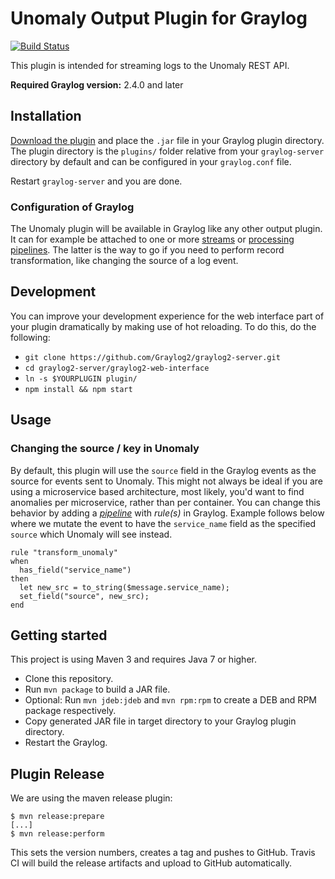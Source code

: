 # Unomaly Output Plugin for Graylog

[![Build Status](https://travis-ci.org/https://github.com/unomaly/graylog-plugin-unomaly.svg?branch=master)](https://travis-ci.org/https://github.com/unomaly/graylog-plugin-unomaly)

This plugin is intended for streaming logs to the Unomaly REST API.

**Required Graylog version:** 2.4.0 and later

## Installation

[Download the plugin](https://github.com/unomaly/graylog-plugin-unomaly/releases)
and place the `.jar` file in your Graylog plugin directory. The plugin directory
is the `plugins/` folder relative from your `graylog-server` directory by default
and can be configured in your `graylog.conf` file.

Restart `graylog-server` and you are done.

### Configuration of Graylog

The Unomaly plugin will be available in Graylog like any other output plugin. It can
for example be attached to one or more [streams](http://docs.graylog.org/en/2.4/pages/streams.html) or [processing pipelines](http://docs.graylog.org/en/2.4/pages/pipelines.html).
The latter is the way to go if you need to perform record transformation, like
changing the source of a log event.

## Development


You can improve your development experience for the web interface part of your plugin
dramatically by making use of hot reloading. To do this, do the following:

* `git clone https://github.com/Graylog2/graylog2-server.git`
* `cd graylog2-server/graylog2-web-interface`
* `ln -s $YOURPLUGIN plugin/`
* `npm install && npm start`

## Usage

### Changing the source / key in Unomaly

By default, this plugin will use the `source` field in the Graylog events as
the source for events sent to Unomaly. This might not always be ideal if you
are using a microservice based architecture, most likely, you'd want to find
anomalies per microservice, rather than per container. You can change this
behavior by adding a *[pipeline](http://docs.graylog.org/en/2.4/pages/pipelines.html)* with *rule(s)* in Graylog. Example follows
below where we mutate the event to have the `service_name` field as the
specified `source` which Unomaly will see instead.

```
rule "transform_unomaly"
when
  has_field("service_name")
then
  let new_src = to_string($message.service_name);
  set_field("source", new_src);
end
``` 

## Getting started

This project is using Maven 3 and requires Java 7 or higher.

* Clone this repository.
* Run `mvn package` to build a JAR file.
* Optional: Run `mvn jdeb:jdeb` and `mvn rpm:rpm` to create a DEB and RPM package respectively.
* Copy generated JAR file in target directory to your Graylog plugin directory.
* Restart the Graylog.

## Plugin Release

We are using the maven release plugin:

```
$ mvn release:prepare
[...]
$ mvn release:perform
```

This sets the version numbers, creates a tag and pushes to GitHub. Travis CI will build the release artifacts and upload to GitHub automatically.
